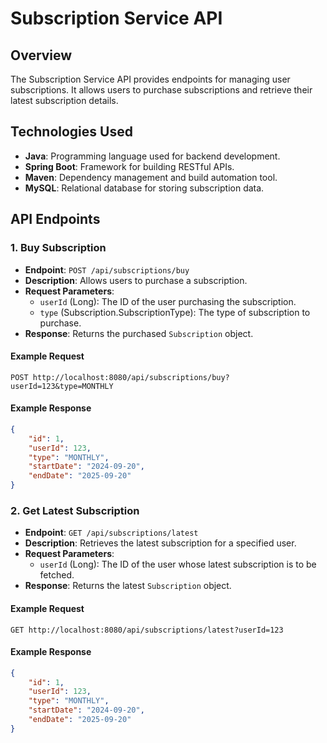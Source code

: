 
# Subscription Service API

## Overview

The Subscription Service API provides endpoints for managing user subscriptions. It allows users to purchase subscriptions and retrieve their latest subscription details.

## Technologies Used

- **Java**: Programming language used for backend development.
- **Spring Boot**: Framework for building RESTful APIs.
- **Maven**: Dependency management and build automation tool.
- **MySQL**: Relational database for storing subscription data.

## API Endpoints

### 1. Buy Subscription

- **Endpoint**: `POST /api/subscriptions/buy`
- **Description**: Allows users to purchase a subscription.
- **Request Parameters**:
  - `userId` (Long): The ID of the user purchasing the subscription.
  - `type` (Subscription.SubscriptionType): The type of subscription to purchase.
- **Response**: Returns the purchased `Subscription` object.

#### Example Request

```http
POST http://localhost:8080/api/subscriptions/buy?userId=123&type=MONTHLY
```

#### Example Response

```json
{
    "id": 1,
    "userId": 123,
    "type": "MONTHLY",
    "startDate": "2024-09-20",
    "endDate": "2025-09-20"
}
```

### 2. Get Latest Subscription

- **Endpoint**: `GET /api/subscriptions/latest`
- **Description**: Retrieves the latest subscription for a specified user.
- **Request Parameters**:
  - `userId` (Long): The ID of the user whose latest subscription is to be fetched.
- **Response**: Returns the latest `Subscription` object.

#### Example Request

```http
GET http://localhost:8080/api/subscriptions/latest?userId=123
```

#### Example Response

```json
{
    "id": 1,
    "userId": 123,
    "type": "MONTHLY",
    "startDate": "2024-09-20",
    "endDate": "2025-09-20"
}
